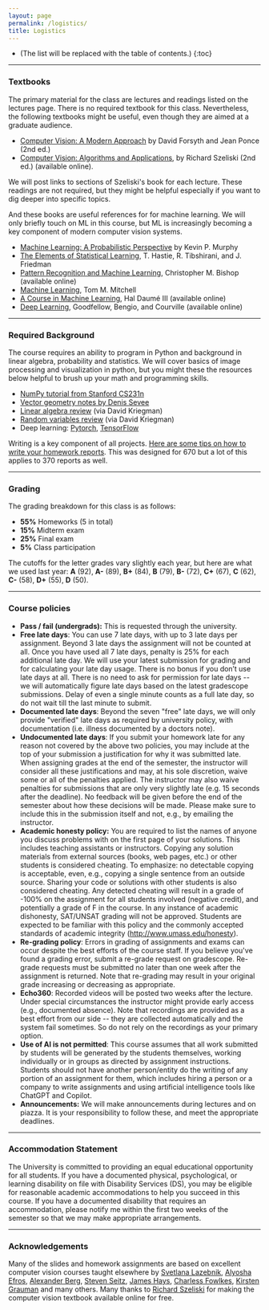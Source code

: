 ```yaml
---
layout: page
permalink: /logistics/
title: Logistics
---
```


* (The list will be replaced with the table of contents.)
{:toc}

***

### Textbooks
The primary material for the class are lectures and readings listed on the lectures page. There is no required textbook for this class. Nevertheless, the following textbooks might be useful, even though they are aimed at a graduate audience.

* [Computer Vision: A Modern Approach](http://luthuli.cs.uiuc.edu/~daf/book/book.html) by David Forsyth and Jean Ponce (2nd ed.)
* [Computer Vision: Algorithms and Applications](https://szeliski.org/Book/), by Richard Szeliski
  (2nd ed.) (available online).

We will post links to sections of Szeliski's book for each lecture. These readings are not required, but they might be helpful especially if you want to dig deeper into specific topics.

And these books are useful references for for machine learning. We will only briefly touch on ML in this course, but ML is increasingly becoming a key component of modern computer vision systems.
* [Machine Learning: A Probabilistic Perspective](https://probml.github.io/pml-book/) by Kevin P. Murphy
* [The Elements of Statistical Learning](https://hastie.su.domains/ElemStatLearn/), T. Hastie, R. Tibshirani, and
J. Friedman
* [Pattern Recognition and Machine
  Learning](https://www.microsoft.com/en-us/research/uploads/prod/2006/01/Bishop-Pattern-Recognition-and-Machine-Learning-2006.pdf),
  Christopher M. Bishop (available online)
* [Machine Learning](https://www.cs.cmu.edu/afs/cs.cmu.edu/user/mitchell/ftp/mlbook.html), Tom M. Mitchell
* [A Course in Machine Learning](http://ciml.info/), Hal Daumé III
  (available online)
* [Deep Learning](https://www.deeplearningbook.org/), Goodfellow,
  Bengio, and Courville (available online)

***

### Required Background

The course requires an ability to program in Python and
background in linear algebra, probability and statistics.
We will cover basics of image processing and visualization in python, but you might these the resources below helpful to brush up your math and programming skills.

* [NumPy tutorial from Stanford CS231n](https://cs231n.github.io/python-numpy-tutorial/)
* [Vector geometry notes by Denis Sevee](https://people.cs.umass.edu/~smaji/teaching/670/vectornotes.pdf)
* [Linear algebra review](https://cseweb.ucsd.edu/classes/wi05/cse252a/linear_algebra_review.pdf) (via David Kriegman)
* [Random variables review](https://cseweb.ucsd.edu/classes/wi05/cse252a/random_var_review.pdf) (via David Kriegman)
* Deep learning: [Pytorch](https://pytorch.org/), [TensorFlow](https://www.tensorflow.org/)

Writing is a key component of all projects. [Here are some tips on
how to write your homework reports](https://docs.google.com/document/d/1cWY-L6Qu-wHKst69aDuJbi7Vtw472ZaSNHkrS_WyzqE/edit?usp=sharing). This was designed for 670 but a lot of this applies to 370 reports as well.

***

### Grading

The grading breakdown for this class is as follows:

* **55%** Homeworks (5 in total)
* **15%** Midterm exam
* **25%** Final exam
* **5%** Class participation

The cutoffs for the letter grades vary slightly each year, but here are what we used last year: **A** (92), **A-** (89), **B+**
(84), **B** (79), **B-** (72), **C+** (67), **C** (62), **C-** (58), **D+** (55), **D** (50).

***
### Course policies

* **Pass / fail (undergrads):** This is requested through the university.
* **Free late days**: You can use 7 late days, with up to 3 late days per
  assignment. Beyond 3 late days the assignment will not be counted at all. Once you have used all 7 late days, penalty is 25% for each additional late day. We will use your latest submission for grading and for calculating your late day usage. There is no bonus if you don’t use late days at all. There is no need to ask for permission for late days -- we will automatically figure late days based on the latest gradescope submissions. Delay of even a single minute counts as a full late day, so do not wait till the last minute to submit.
* **Documented late days**:  Beyond the seven "free" late days, we will only provide "verified" late days as required by university policy, with documentation (i.e. illness documented by a doctors note).
* **Undocumented late days**: If you submit your homework late for any reason not covered by the above two policies, you may include at the top of your submission a justification for why it was submitted late. When assigning grades at the end of the semester, the instructor will consider all these justifications and may, at his sole discretion, waive some or all of the penalties applied. The instructor may also waive penalties for submissions that are only very slightly late (e.g. 15 seconds after the deadline). No feedback will be given before the end of the semester about how these decisions will be made. Please make sure to include this in the submission itself and not, e.g., by emailing the instructor.
* **Academic honesty policy:** You are required to list the names of anyone you discuss problems with on the first page of your solutions. This includes teaching assistants or instructors.  Copying any solution materials from external sources (books, web pages, etc.) or other students is considered cheating. To emphasize: no detectable copying is acceptable, even, e.g., copying a single sentence from an outside source. Sharing your code or solutions with other students is also considered cheating. Any detected cheating will result in a grade of -100% on the assignment for all students involved (negative credit), and potentially a grade of F in the course.
In any instance of academic dishonesty, SAT/UNSAT grading will not be approved.  Students are expected to be familiar with this policy and the commonly accepted standards of academic integrity (http://www.umass.edu/honesty).
* **Re-grading policy**: Errors in grading of assignments and exams can occur despite the best efforts of the course staff. If you believe you've found a grading error, submit a re-grade request on gradescope. Re-grade requests must be submitted no later than one week after the assignment is returned. Note that re-grading may result in your original grade increasing or decreasing as appropriate.
* **Echo360**: Recorded videos will be posted two weeks after the lecture. Under special circumstances the instructor might provide early access (e.g., documented absence). Note that recordings are provided as a best effort from our side -- they are collected automatically and  the system fail sometimes. So do not rely on the recordings as your primary option.
* **Use of AI is not permitted**: This course assumes that all work submitted by students will be generated by the students themselves, working individually or in groups as directed by assignment instructions. Students should not have another person/entity do the writing of any portion of an assignment for them, which includes hiring a person or a company to write assignments and using artificial intelligence tools like ChatGPT and Copilot.
* **Announcements:** We will make announcements during lectures and on piazza. It is your responsibility to follow these, and meet the appropriate deadlines.

***
### Accommodation Statement
The University is committed to providing an equal educational
opportunity for all students. If you have a documented physical,
psychological, or learning disability on file with Disability Services
(DS), you may be eligible for reasonable academic accommodations to
help you succeed in this course. If you have a documented disability
that requires an accommodation, please notify me within the first two
weeks of the semester so that we may make appropriate arrangements.

***
### Acknowledgements
Many of the slides and homework assignments are based on excellent
computer vision courses taught elsewhere by [Svetlana Lazebnik](https://slazebni.cs.illinois.edu/), [Alyosha
Efros](http://people.eecs.berkeley.edu/~efros/), [Alexander Berg](http://acberg.com/), [Steven Seitz](https://www.smseitz.com/), [James Hays](https://faculty.cc.gatech.edu/~hays/), [Charless Fowlkes](https://www.ics.uci.edu/~fowlkes/),
[Kirsten Grauman](https://www.cs.utexas.edu/users/grauman/) and many
others. Many thanks to [Richard
Szeliski](http://szeliski.org/RichardSzeliski.htm) for making the
computer vision textbook available online for free.
